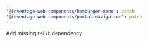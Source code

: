 ```yaml
---
'@inventage-web-components/hamburger-menu': patch
'@inventage-web-components/portal-navigation': patch
---
```


Add missing `tslib` dependency
